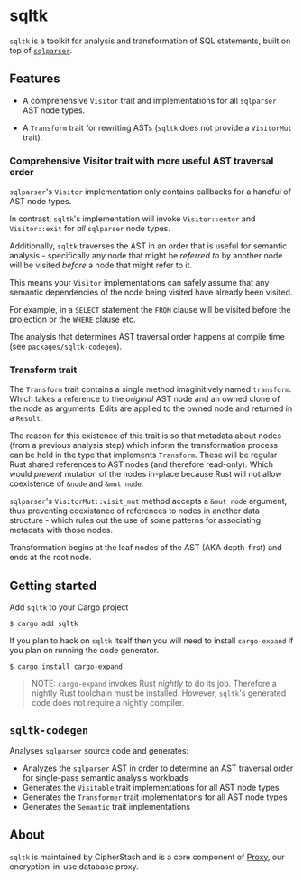# sqltk

`sqltk` is a toolkit for analysis and transformation of SQL statements, built on top of [`sqlparser`](https://crates.io/crates/sqlparser).

## Features

- A comprehensive `Visitor` trait and implementations for all `sqlparser` AST node types.

- A `Transform` trait for rewriting ASTs (`sqltk` does not provide a `VisitorMut` trait).

### Comprehensive Visitor trait with more useful AST traversal order

`sqlparser`'s `Visitor` implementation only contains callbacks for a handful of AST node types.

In contrast, `sqltk`'s implementation will invoke `Visitor::enter` and `Visitor::exit` for _all_ `sqlparser` node types.

Additionally, `sqltk` traverses the AST in an order that is useful for semantic analysis  - specifically any node that might be _referred to_ by another node will be visited _before_ a node that might refer to it.

This means your `Visitor` implementations can safely assume that any semantic dependencies of the node being visited have already been visited.

For example, in a `SELECT` statement the `FROM` clause will be visited before the projection or the `WHERE` clause etc.

The analysis that determines AST traversal order happens at compile time (see `packages/sqltk-codegen`).

### Transform trait

The `Transform` trait contains a single method imaginitively named `transform`. Which takes a reference to the *original* AST node and an owned clone of the node as arguments. Edits are applied to the owned node and returned in a `Result`.

The reason for this existence of this trait is so that metadata about nodes (from a previous analysis step) which inform the transformation process can be held in the type that implements `Transform`. These will be regular Rust shared references to AST nodes (and therefore read-only). Which would *prevent* mutation of the nodes in-place because Rust will not allow coexistence of `&node` and `&mut node`.

`sqlparser`'s `VisitorMut::visit_mut` method accepts a `&mut node` argument, thus preventing coexistance of references to nodes in another data structure - which rules out the use of some patterns for associating metadata with those nodes.

Transformation begins at the leaf nodes of the AST (AKA depth-first) and ends at the root node.

## Getting started

Add `sqltk` to your Cargo project

`$ cargo add sqltk`

If you plan to hack on `sqltk` itself then you will need to install `cargo-expand` if you plan on running the code generator.

`$ cargo install cargo-expand`

  > NOTE: `cargo-expand` invokes Rust *nightly* to do its job. Therefore a nightly Rust toolchain must be installed. However, `sqltk`'s generated code does not require a nightly compiler.

## `sqltk-codegen`

Analyses `sqlparser` source code and generates:

- Analyzes the `sqlparser` AST in order to determine an AST traversal order for single-pass semantic analysis workloads
- Generates the `Visitable` trait implementations for all AST node types
- Generates the `Transformer` trait implementations for all AST node types
- Generates the `Semantic` trait implementations

## About

`sqltk` is maintained by CipherStash and is a core component of [Proxy](https://cipherstash.com/products/cipherstash-proxy), our encryption-in-use database proxy.